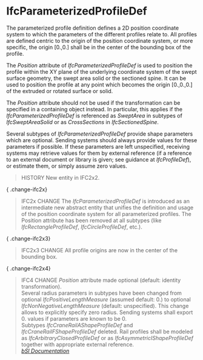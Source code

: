 IfcParameterizedProfileDef
==========================
The parameterized profile definition defines a 2D position coordinate system
to which the parameters of the different profiles relate to. All profiles are
defined centric to the origin of the position coordinate system, or more
specific, the origin [0.,0.] shall be in the center of the bounding box of the
profile.  
  
The _Position_ attribute of _IfcParameterizedProfileDef_ is used to position
the profile within the XY plane of the underlying coordinate system of the
swept surface geometry, the swept area solid or the sectioned spine. It can be
used to position the profile at any point which becomes the origin [0.,0.,0.]
of the extruded or rotated surface or solid.  
  
The _Position_ attribute should not be used if the transformation can be
specified in a containing object instead. In particular, this applies if the
_IfcParameterizedProfileDef_ is referenced as _SweptArea_ in subtypes of
_IfcSweptAreaSolid_ or as _CrossSections_ in _IfcSectionedSpine_.  
  
Several subtypes of _IfcParameterizedProfileDef_ provide shape parameters
which are optional. Sending systems should always provide values for these
parameters if possible. If these parameters are left unspecified, receiving
systems may retrieve values for them by external reference (if a reference to
an external document or library is given; see guidance at _IfcProfileDef_), or
estimate them, or simply assume zero values.  
  
> HISTORY  New entity in IFC2x2.  
  
{ .change-ifc2x}  
> IFC2x CHANGE  The _IfcParameterizedProfileDef_ is introduced as an
> intermediate new abstract entity that unifies the definition and usage of
> the position coordinate system for all parameterized profiles. The Position
> attribute has been removed at all subtypes (like _IfcRectangleProfileDef_,
> _IfcCircleProfileDef_, etc.).  
  
{ .change-ifc2x3}  
> IFC2x3 CHANGE  All profile origins are now in the center of the bounding
> box.  
  
{ .change-ifc2x4}  
> IFC4 CHANGE  _Position_ attribute made optional (default: identity
> transformation).  
> Several radius parameters in subtypes have been changed from optional
> _IfcPositiveLengthMeasure_ (assumed default: 0.) to optional
> _IfcNonNegativeLengthMeasure_ (default: unspecified). This change allows to
> explicitly specify zero radius. Sending systems shall export 0. values if
> parameters are known to be 0.  
> Subtypes _IfcCraneRailAShapeProfileDef_ and _IfcCraneRailFShapeProfileDef_
> deleted. Rail profiles shall be modeled as _IfcArbitraryClosedProfileDef_ or
> as _IfcAsymmetricIShapeProfileDef_ together with appropriate external
> reference.  
[ _bSI
Documentation_](https://standards.buildingsmart.org/IFC/DEV/IFC4_2/FINAL/HTML/schema/ifcprofileresource/lexical/ifcparameterizedprofiledef.htm)


